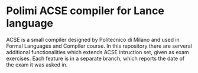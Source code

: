# Polimi ACSE compiler for Lance language
ACSE is a small compiler designed by Politecnico di Milano and used in Formal Languages and Compiler course.
In this repository there are serveral additional functionalities which extends ACSE intruction set, given as exam exercises.
Each feature is in a separate branch, which reports the date of the exam it was asked in.
